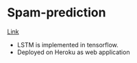 # Spam-prediction

[Link](https://spam-predictionn.herokuapp.com/)

* LSTM is implemented in tensorflow.
* Deployed on Heroku as web application